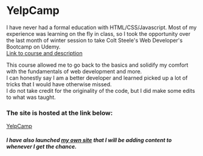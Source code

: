 <h1>YelpCamp</h1>
<p>I have never had a formal education with HTML/CSS/Javascript. Most of my experience was learning on the fly in class, so I took the opportunity over the last month of winter session to take Colt Steele's Web Developer's Bootcamp on Udemy. <br>
<a href="https://www.udemy.com/course/the-web-developer-bootcamp/">Link to course and description</a></p>
<p>This course allowed me to go back to the basics and solidify my comfort with the fundamentals of web development and more.
<br>I can honestly say I am a better developer and learned picked up a lot of tricks that I would have otherwise missed.
<br>I do not take credit for the originality of the code, but I did make some edits to what was taught.</p>
<h3>The site is hosted at the link below:</h3>
<a href="kups-yelpcamp.herokuapp.com">YelpCamp</a>
<br>
<h5>I have also launched <a href="kups.me">my own site</a> that I will be adding content to whenever I get the chance.</h3>
